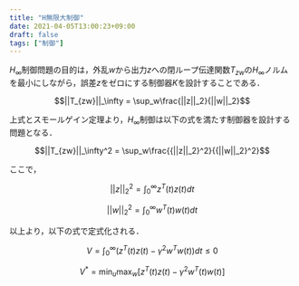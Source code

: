 ```yaml
---
title: "H無限大制御"
date: 2021-04-05T13:00:23+09:00
draft: false
tags: ["制御"] 
---
```

<!--more-->

$H_\infty$制御問題の目的は，外乱$w$から出力$z$への閉ループ伝達関数$T_{zw}$の$H_\infty$ノルムを最小にしながら，誤差$z$をゼロにする制御器$K$を設計することである．

$$||T_{zw}||_\infty = \sup_w\frac{||z||_2}{||w||_2}$$

上式とスモールゲイン定理より，$H_\infty$制御は以下の式を満たす制御器を設計する問題となる．


$$||T_{zw}||_\infty^2 = \sup_w\frac{{||z||_2}^2}{{||w||_2}^2}$$

ここで，

$${||z||_2}^2=\int_0^\infty z^T(t)z(t)dt$$

$${||w||_2}^2=\int_0^\infty w^T(t)w(t)dt$$

以上より，以下の式で定式化される．

$$V=\int_0^\infty(z^T(t)z(t)-\gamma^2w^Tw(t))dt \leq 0$$

$$V^\ast = \min_u\max_w[z^T(t)z(t)-\gamma^2w^T(t)w(t)]$$
